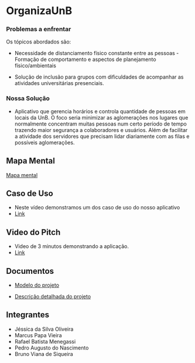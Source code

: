 # OrganizaUnB

### Problemas a enfrentar

Os tópicos abordados são:

- Necessidade de distanciamento físico constante entre as pessoas - Formação de comportamento e aspectos de planejamento físico/ambientais

- Solução de inclusão para grupos com dificuldades de acompanhar as atividades universitárias presenciais.

### Nossa Solução

- Aplicativo que gerencia horários e controla quantidade de pessoas em locais
da UnB. O foco seria minimizar as aglomerações nos lugares que normalmente concentram
muitas pessoas num certo período de tempo trazendo maior segurança a colaboradores e
usuários. Além de facilitar a atividade dos servidores que precisam lidar diariamente com as
filas e possíveis aglomerações.

## Mapa Mental

[Mapa mental](mapa_mental.jpeg)

## Caso de Uso

- Neste vídeo demonstramos um dos caso de uso do nosso aplicativo
- [Link](https://youtu.be/IgFccHqJIPQ)

## Video do Pitch

- Video de 3 minutos demonstrando a aplicação.
- [Link](https://youtu.be/zstoXSKeMAc)

## Documentos

- [Modelo do projeto](modelo_projeto.pdf)

- [Descrição detalhada do projeto](OrganizaUnB-detalhamento_solução.pdf)

## Integrantes

- Jéssica da Silva Oliveira 
- Marcus Papa Vieira
- Rafael Batista Menegassi
- Pedro Augusto do Nascimento
- Bruno Viana de Siqueira
